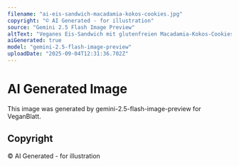 ```yaml
---
filename: "ai-eis-sandwich-macadamia-kokos-cookies.jpg"
copyright: "© AI Generated - for illustration"
source: "Gemini 2.5 Flash Image Preview"
altText: "Veganes Eis-Sandwich mit glutenfreien Macadamia-Kokos-Cookies"
aiGenerated: true
model: "gemini-2.5-flash-image-preview"
uploadDate: "2025-09-04T12:31:36.702Z"
---
```


# AI Generated Image

This image was generated by gemini-2.5-flash-image-preview for VeganBlatt.

## Copyright
© AI Generated - for illustration
